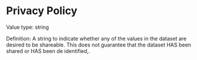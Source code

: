 # Privacy Policy

Value type: string

Definition: A string to indicate whether any of the values in the dataset are desired to be shareable.
This does not guarantee that the dataset HAS been shared or HAS been de identified,.

